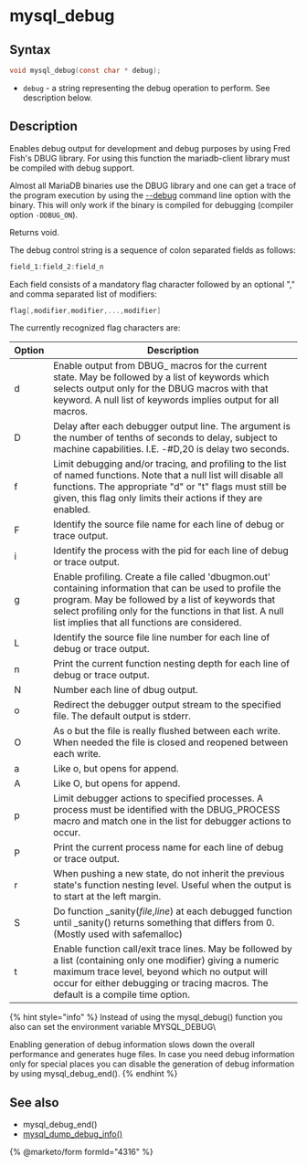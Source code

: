 # mysql\_debug

## Syntax

```c
void mysql_debug(const char * debug);
```

* `debug` - a string representing the debug operation to perform. See description below.

## Description

Enables debug output for development and debug purposes by using Fred Fish's DBUG library. For using this function the mariadb-client library must be compiled with debug support.

Almost all MariaDB binaries use the DBUG library and one can get a trace of the program execution by using the [--debug](https://app.gitbook.com/s/SsmexDFPv2xG2OTyO5yV/server-management/variables-and-modes/server-system-variables#debug) command line option with the binary. This will only work if the binary is compiled for debugging (compiler option `-DDBUG_ON`).

Returns void.

The debug control string is a sequence of colon separated fields as follows:

```c
field_1:field_2:field_n
```

Each field consists of a mandatory flag character followed by an optional "," and comma separated list of modifiers:

```c
flag[,modifier,modifier,...,modifier]
```

The currently recognized flag characters are:

| Option | Description                                                                                                                                                                                                                                                                  |
| ------ | ---------------------------------------------------------------------------------------------------------------------------------------------------------------------------------------------------------------------------------------------------------------------------- |
| d      | Enable output from DBUG\_ macros for the current state. May be followed by a list of keywords which selects output only for the DBUG macros with that keyword. A null list of keywords implies output for all macros.                                                        |
| D      | Delay after each debugger output line. The argument is the number of tenths of seconds to delay, subject to machine capabilities. I.E. -#D,20 is delay two seconds.                                                                                                          |
| f      | Limit debugging and/or tracing, and profiling to the list of named functions. Note that a null list will disable all functions. The appropriate "d" or "t" flags must still be given, this flag only limits their actions if they are enabled.                               |
| F      | Identify the source file name for each line of debug or trace output.                                                                                                                                                                                                        |
| i      | Identify the process with the pid for each line of debug or trace output.                                                                                                                                                                                                    |
| g      | Enable profiling. Create a file called 'dbugmon.out' containing information that can be used to profile the program. May be followed by a list of keywords that select profiling only for the functions in that list. A null list implies that all functions are considered. |
| L      | Identify the source file line number for each line of debug or trace output.                                                                                                                                                                                                 |
| n      | Print the current function nesting depth for each line of debug or trace output.                                                                                                                                                                                             |
| N      | Number each line of dbug output.                                                                                                                                                                                                                                             |
| o      | Redirect the debugger output stream to the specified file. The default output is stderr.                                                                                                                                                                                     |
| O      | As o but the file is really flushed between each write. When needed the file is closed and reopened between each write.                                                                                                                                                      |
| a      | Like o, but opens for append.                                                                                                                                                                                                                                                |
| A      | Like O, but opens for append.                                                                                                                                                                                                                                                |
| p      | Limit debugger actions to specified processes. A process must be identified with the DBUG\_PROCESS macro and match one in the list for debugger actions to occur.                                                                                                            |
| P      | Print the current process name for each line of debug or trace output.                                                                                                                                                                                                       |
| r      | When pushing a new state, do not inherit the previous state's function nesting level. Useful when the output is to start at the left margin.                                                                                                                                 |
| S      | Do function \_sanity(_file_,_line_) at each debugged function until \_sanity() returns something that differs from 0. (Mostly used with safemalloc)                                                                                                                          |
| t      | Enable function call/exit trace lines. May be followed by a list (containing only one modifier) giving a numeric maximum trace level, beyond which no output will occur for either debugging or tracing macros. The default is a compile time option.                        |

{% hint style="info" %}
Instead of using the mysql\_debug() function you also can set the environment variable MYSQL\_DEBUG\\

Enabling generation of debug information slows down the overall performance and generates huge files. In case you need debug information only for special places you can disable the generation of debug information by using mysql\_debug\_end().
{% endhint %}

## See also

* mysql\_debug\_end()
* [mysql\_dump\_debug\_info()](mysql_dump_debug_info.md)

{% @marketo/form formId="4316" %}
